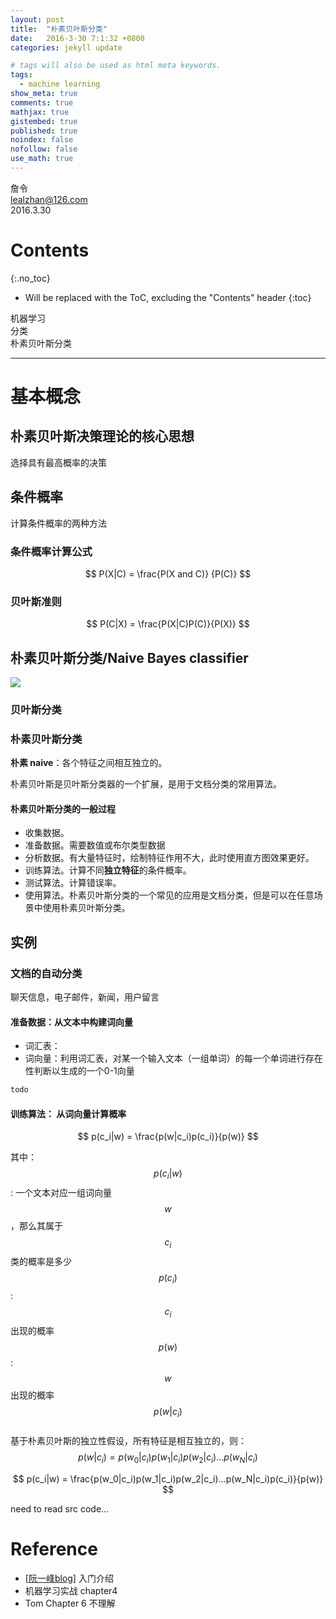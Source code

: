 ```yaml
---
layout: post
title:  "朴素贝叶斯分类"
date:   2016-3-30 7:1:32 +0800
categories: jekyll update

# tags will also be used as html meta keywords.
tags:
  - machine learning
show_meta: true
comments: true
mathjax: true
gistembed: true
published: true
noindex: false
nofollow: false
use_math: true
---
```


詹令   
lealzhan@126.com    
2016.3.30   

# Contents
{:.no_toc}

* Will be replaced with the ToC, excluding the "Contents" header
{:toc}

机器学习   
分类   
朴素贝叶斯分类   

-------------------------------------------------------------

# 基本概念

## 朴素贝叶斯决策理论的核心思想
选择具有最高概率的决策

## 条件概率
计算条件概率的两种方法

### 条件概率计算公式

$$ P(X|C) =  \frac{P(X and C)} {P(C)} $$

### 贝叶斯准则

$$ P(C|X) =  \frac{P(X|C)P(C)}{P(X)} $$

## 朴素贝叶斯分类/Naive Bayes classifier

![](https://4.bp.blogspot.com/-a5kVHCQDxCM/Vvueh_DHzuI/AAAAAAAAHZg/1q7rfFgLfakuY1Z8cXb-Z5ubJAqzg_Z3A/s1600/PIC_20160330_173216_E0B.JPG)

### 贝叶斯分类
### 朴素贝叶斯分类
**朴素 naive**：各个特征之间相互独立的。   

朴素贝叶斯是贝叶斯分类器的一个扩展，是用于文档分类的常用算法。

 
#### 朴素贝叶斯分类的一般过程

- 收集数据。
- 准备数据。需要数值或布尔类型数据
- 分析数据。有大量特征时，绘制特征作用不大，此时使用直方图效果更好。
- 训练算法。计算不同**独立特征**的条件概率。
- 测试算法。计算错误率。
- 使用算法。朴素贝叶斯分类的一个常见的应用是文档分类，但是可以在任意场景中使用朴素贝叶斯分类。  

## 实例

### 文档的自动分类

聊天信息，电子邮件，新闻，用户留言 

#### 准备数据：从文本中构建词向量

- 词汇表： 
- 词向量：利用词汇表，对某一个输入文本（一组单词）的每一个单词进行存在性判断以生成的一个0-1向量

``` python
todo
```

#### 训练算法： 从词向量计算概率

$$ p(c_i|w) =  \frac{p(w|c_i)p(c_i)}{p(w)} $$

其中：
$$ p(c_i|w) $$ : 一个文本对应一组词向量$$w$$，那么其属于$$c_i$$类的概率是多少      
$$ p(c_i) $$ : $$c_i$$出现的概率   
$$ p(w) $$ : $$w$$出现的概率   
$$ p(w|c_i) $$   
基于朴素贝叶斯的独立性假设，所有特征是相互独立的，则：   
$$p(w|c_i) = p(w_0|c_i)p(w_1|c_i)p(w_2|c_i)...p(w_N|c_i)$$   

$$ p(c_i|w) =  \frac{p(w_0|c_i)p(w_1|c_i)p(w_2|c_i)...p(w_N|c_i)p(c_i)}{p(w)} $$



need to read src code...


# Reference
- [[阮一峰blog](http://www.ruanyifeng.com/blog/2013/12/naive_bayes_classifier.html)] 入门介绍   
- 机器学习实战 chapter4
- Tom Chapter 6 不理解


